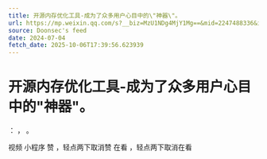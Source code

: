 ```yaml
---
title: 开源内存优化工具-成为了众多用户心目中的\"神器\"。
url: https://mp.weixin.qq.com/s?__biz=MzU1NDg4MjY1Mg==&mid=2247488336&idx=1&sn=062a4e976167d811ae4491c7d2599b70
source: Doonsec's feed
date: 2024-07-04
fetch_date: 2025-10-06T17:39:56.623939
---
```


# 开源内存优化工具-成为了众多用户心目中的\"神器\"。

：
，
。

视频
小程序
赞
，轻点两下取消赞
在看
，轻点两下取消在看